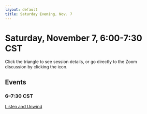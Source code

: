 ```yaml
---
layout: default
title: Saturday Evening, Nov. 7
---
```


# Saturday, November 7, 6:00-7:30 CST

Click the triangle to see session details, or go directly to the Zoom discussion by clicking the <i class="fas fa-video"></i> icon.

## Events

### 6–7:30 CST
<p class="non-session"><a href="">Listen and Unwind</a></p>



